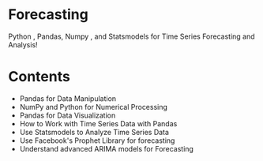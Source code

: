 # Forecasting
Python , Pandas, Numpy , and Statsmodels for Time Series Forecasting and Analysis!





# Contents
- Pandas for Data Manipulation
- NumPy and Python for Numerical Processing
- Pandas for Data Visualization
- How to Work with Time Series Data with Pandas
- Use Statsmodels to Analyze Time Series Data
- Use Facebook's Prophet Library for forecasting
- Understand advanced ARIMA models for Forecasting

